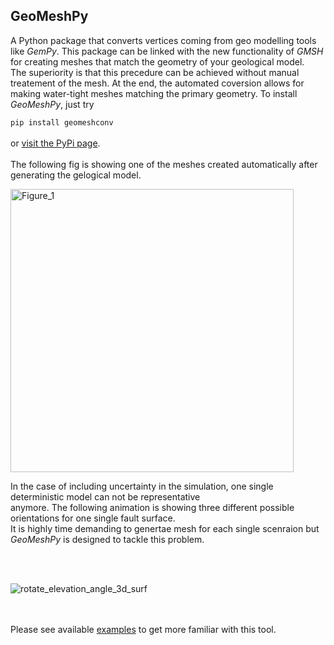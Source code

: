 ## GeoMeshPy

A Python package that converts vertices coming from geo modelling tools like _GemPy_. This package can be linked with the new functionality of _GMSH_ for
creating meshes that match the geometry of your geological model. <br>
The superiority is that this precedure can be achieved without manual treatement of the mesh. At the end, the automated coversion allows for making
water-tight meshes matching the primary geometry.
To install _GeoMeshPy_, just try <br>

```pip install geomeshconv```
<br><br>
or [visit the PyPi page](https://pypi.org/project/geomeshconv/).
<br><br>
The following fig is showing one of the meshes created automatically after generating the gelogical model. <br>

<img width="453" alt="Figure_1" src="https://user-images.githubusercontent.com/62764899/159875216-67d5f557-452f-4721-9e17-1fd123e085a1.png">

In the case of including uncertainty in the simulation, one single deterministic model can not be representative <br>
anymore. The following animation is showing three different possible orientations for one single fault surface.  <br>
It is highly time demanding to genertae mesh for each single scenraion but _GeoMeshPy_ is designed to tackle this problem.

<br><br>

![rotate_elevation_angle_3d_surf](https://user-images.githubusercontent.com/62764899/160632945-b4cdca87-4147-4d4c-a47b-cf3f8a0f7791.gif)

<br><br>
Please see available [examples](https://github.com/Ali1990dashti/GeoMeshPy/tree/main/Examples) to get more familiar with this tool.
